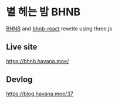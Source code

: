 # 별 헤는 밤 BHNB

[BHNB](https://github.com/PngWnA/BHNB) and [bhnb-react](https://github.com/susemeee/bhnb-react) rewrite using three.js

## Live site

https://bhnb.havana.moe/

## Devlog

https://blog.havana.moe/37
